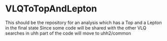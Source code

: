 VLQToTopAndLepton
=================
This should be the repository for an analysis which has a Top and a Lepton in the final state
Since some code will be shared with the other VLQ searches in uhh part of the code will move to uhh2/common
